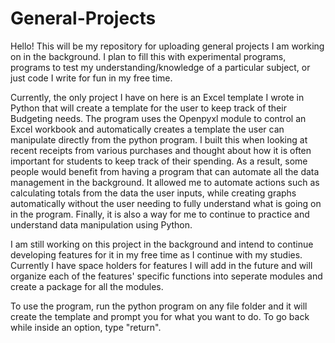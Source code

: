 # General-Projects

Hello! This will be my repository for uploading general projects I am working on in the background. I plan to fill this with experimental programs, programs to test my understanding/knowledge of a particular subject, or just code I write for fun in my free time.

Currently, the only project I have on here is an Excel template I wrote in Python that will create a template for the user to keep track of their Budgeting needs. The program uses the Openpyxl module to control an Excel workbook and automatically creates a template the user can manipulate directly from the python program. I built this when looking at recent receipts from various purchases and thought about how it is often important for students to keep track of their spending. As a result, some people would benefit from having a program that can automate all the data management in the background. It allowed me to automate actions such as calculating totals from the data the user inputs, while creating graphs automatically without the user needing to fully understand what is going on in the program. Finally, it is also a way for me to continue to practice and understand data manipulation using Python.

I am still working on this project in the background and intend to continue developing features for it in my free time as I continue with my studies. Currently I have space holders for features I will add in the future and will organize each of the features' specific functions into seperate modules and create a package for all the modules.

To use the program, run the python program on any file folder and it will create the template and prompt you for what you want to do. To go back while inside an option, type "return".
